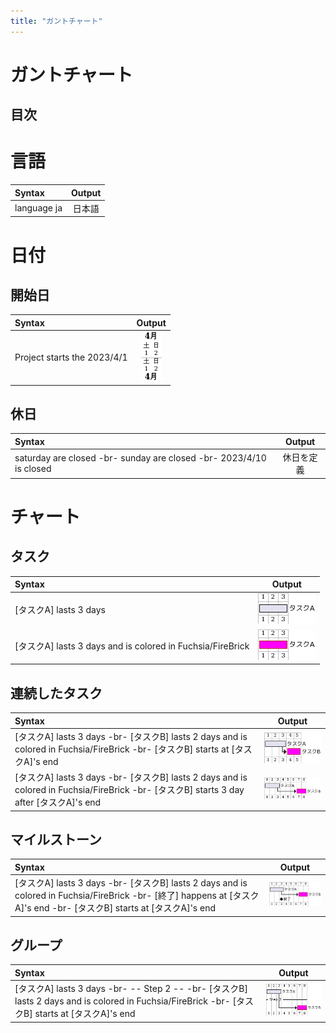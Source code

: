 ```yaml
---
title: "ガントチャート"
---
```

# ガントチャート

## 目次
# 言語
|Syntax|Output|
|:------|:-----:|
|language ja|日本語|

# 日付
## 開始日
|Syntax|Output|
|:------|:-----:|
|Project starts the 2023/4/1|![](../cheatSheetsImg/gantt/開始日.png)|
## 休日
|Syntax|Output|
|:------|:-----:|
|saturday are closed -br- sunday are closed -br- 2023/4/10 is closed|休日を定義|

# チャート
## タスク
|Syntax|Output|
|:------|:-----:|
|[タスクA] lasts 3 days|![](../cheatSheetsImg/gantt/タスクA.png)|
|[タスクA] lasts 3 days and is colored in Fuchsia/FireBrick|![](../cheatSheetsImg/gantt/タスクAカラー.png)|
## 連続したタスク
|Syntax|Output|
|:------|:-----:|
|[タスクA] lasts 3 days -br- [タスクB] lasts 2 days and is colored in Fuchsia/FireBrick -br- [タスクB] starts at [タスクA]'s end|![](../cheatSheetsImg/gantt/期間.png)|
|[タスクA] lasts 3 days -br- [タスクB] lasts 2 days and is colored in Fuchsia/FireBrick -br- [タスクB] starts 3 day after [タスクA]'s end|![](../cheatSheetsImg/gantt/期間after.png)|
## マイルストーン
|Syntax|Output|
|:------|:-----:|
|[タスクA] lasts 3 days -br- [タスクB] lasts 2 days and is colored in Fuchsia/FireBrick -br- [終了] happens at [タスクA]'s end -br- [タスクB] starts at [タスクA]'s end|![](../cheatSheetsImg/gantt/マイルストーン.png)|
## グループ
|Syntax|Output|
|:------|:-----:|
|[タスクA] lasts 3 days -br-  -- Step 2 -- -br- [タスクB] lasts 2 days and is colored in Fuchsia/FireBrick -br- [タスクB] starts at [タスクA]'s end|![](../cheatSheetsImg/gantt/グループ.png)|
